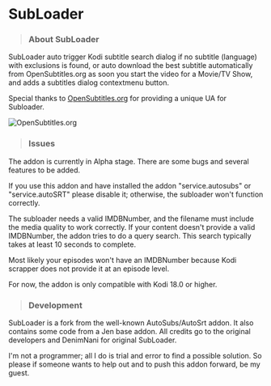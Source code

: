 # SubLoader

> ### About SubLoader
SubLoader auto trigger Kodi subtitle search dialog if no subtitle (language) with exclusions is found, or auto download the best subtitle automatically from OpenSubtitles.org as soon you start the video for a Movie/TV Show, and adds a subtitles dialog contextmenu button.

Special thanks to [OpenSubtitles.org](http://www.opensubtitles.org ) for providing a unique UA for Subloader.

![OpenSubtitles.org](http://static.opensubtitles.org/gfx/logo-transparent.png)

> ### Issues
The addon is currently in Alpha stage. There are some bugs and several features to be added.

If you use this addon and have installed the addon "service.autosubs" or "service.autoSRT" please disable it; otherwise, the subloader won't function correctly.

The subloader needs a valid IMDBNumber, and the filename must include the media quality to work correctly. If your content doesn't provide a valid IMDBNumber, the addon tries to do a query search. This search typically takes at least 10 seconds to complete.

Most likely your episodes won't have an IMDBNumber because Kodi scrapper does not provide it at an episode level.

For now, the addon is only compatible with Kodi 18.0 or higher.

> ### Development
SubLoader is a fork from the well-known AutoSubs/AutoSrt addon. It also contains some code from a Jen base addon. All credits go to the original developers and DenimNani for original SubLoader.

I'm not a programmer; all I do is trial and error to find a possible solution. So please if someone wants to help out and to push this addon forward, be my guest.
